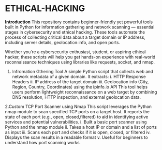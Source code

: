 # ETHICAL-HACKING
**Introduction**
This repository contains beginner-friendly yet powerful tools built in Python for information gathering and network scanning — essential stages in cybersecurity and ethical hacking. These tools automate the process of collecting critical data about a target domain or IP address, including server details, geolocation info, and open ports.

Whether you're a cybersecurity enthusiast, student, or aspiring ethical hacker, these scripts will help you get hands-on experience with real-world reconnaissance techniques using libraries like requests, socket, and nmap.

1. Infromation Gthering Tool
   A simple Python script that collects web and network metadata of a given domain. It extracts:
   i. HTTP Response Headers
   ii. IP address of the target domain
   iii. Geolocation info (City, Region, Country, Coordinates) using the ipinfo.io API
   This tool helps users perform lightweight reconnaissance on a web target by combining DNS resolution, HTTP inspection, and external geolocation 
   data.

2.Custom TCP Port Scanner using Nmap
  This script leverages the Python nmap module to scan specified TCP ports on a target host. It reports the state of each port (e.g., open, 
  closed,filtered) to aid in identifying active services and potential vulnerabilities.
  i. Built a basic port scanner using Python and the nmap module
  ii. Takes a host IP or domain and a list of ports as input
  iii. Scans each port and checks if it is open, closed, or filtered
  iv. Displays the scan results in a readable format
  v. Useful for beginners to understand how port scanning works
   

